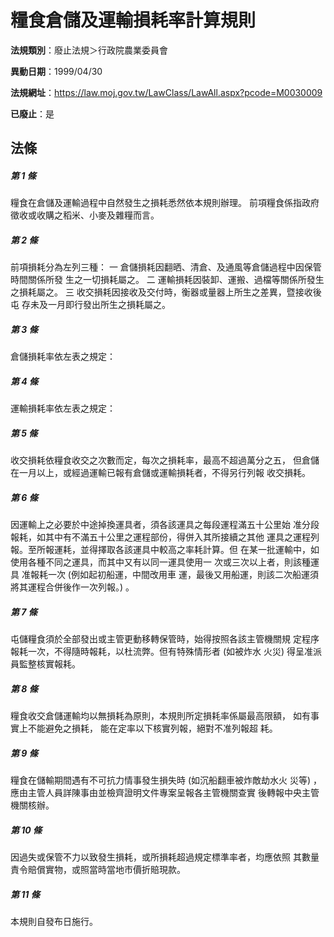 # 糧食倉儲及運輸損耗率計算規則

**法規類別**：廢止法規＞行政院農業委員會

**異動日期**：1999/04/30  

**法規網址**：https://law.moj.gov.tw/LawClass/LawAll.aspx?pcode=M0030009

**已廢止**：是



## 法條
##### 第 1 條
糧食在倉儲及運輸過程中自然發生之損耗悉然依本規則辦理。
前項糧食係指政府徵收或收購之稻米、小麥及雜糧而言。

##### 第 2 條
前項損耗分為左列三種：
  一  倉儲損耗因翻晒、清倉、及通風等倉儲過程中因保管時間關係所發
      生之一切損耗屬之。
  二  運輸損耗因裝卸、運搬、過檔等關係所發生之損耗屬之。
  三  收交損耗因接收及交付時，衡器或量器上所生之差異，暨接收後屯
      存未及一月即行發出所生之損耗屬之。

##### 第 3 條
倉儲損耗率依左表之規定：

##### 第 4 條
運輸損耗率依左表之規定：

##### 第 5 條
收交損耗依糧食收交之次數而定，每次之損耗率，最高不超過萬分之五，
但倉儲在一月以上，或經過運輸已報有倉儲或運輸損耗者，不得另行列報
收交損耗。

##### 第 6 條
因運輸上之必要於中途掉換運具者，須各該運具之每段運程滿五十公里始
准分段報耗，如其中有不滿五十公里之運程部份，得併入其所接續之其他
運具之運程列報。至所報運耗，並得擇取各該運具中較高之率耗計算。但
在某一批運輸中，如使用各種不同之運具，而其中又有以同一運具使用一
次或三次以上者，則該種運具  准報耗一次 (例如起初船運，中間改用車
運，最後又用船運，則該二次船運須將其運程合併後作一次列報。) 。

##### 第 7 條
屯儲糧食須於全部發出或主管更動移轉保管時，始得按照各該主管機關規
定程序報耗一次，不得隨時報耗，以杜流弊。但有特殊情形者 (如被炸水
火災) 得呈准派員監整核實報耗。

##### 第 8 條
糧食收交倉儲運輸均以無損耗為原則，本規則所定損耗率係屬最高限額，
如有事實上不能避免之損耗，  能在定率以下核實列報，絕對不准列報超
耗。

##### 第 9 條
糧食在儲輸期間遇有不可抗力情事發生損失時 (如沉船翻車被炸敵劫水火
災等) ，應由主管人員詳陳事由並檢齊證明文件專案呈報各主管機關查實
後轉報中央主管機關核辦。

##### 第 10 條
因過失或保管不力以致發生損耗，或所損耗超過規定標準率者，均應依照
其數量責令賠償實物，或照當時當地市價折賠現款。

##### 第 11 條
本規則自發布日施行。


